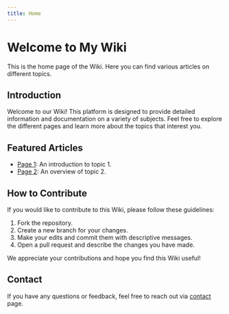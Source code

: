```yaml
---
title: Home
---
```


# Welcome to My Wiki

This is the home page of the Wiki. Here you can find various articles on different topics.

## Introduction

Welcome to our Wiki! This platform is designed to provide detailed information and documentation on a variety of subjects. Feel free to explore the different pages and learn more about the topics that interest you.

## Featured Articles

- [Page 1](page1.html): An introduction to topic 1.
- [Page 2](page2.html): An overview of topic 2.

## How to Contribute

If you would like to contribute to this Wiki, please follow these guidelines:

1. Fork the repository.
2. Create a new branch for your changes.
3. Make your edits and commit them with descriptive messages.
4. Open a pull request and describe the changes you have made.

We appreciate your contributions and hope you find this Wiki useful!

## Contact

If you have any questions or feedback, feel free to reach out via [contact](contact.html) page.
